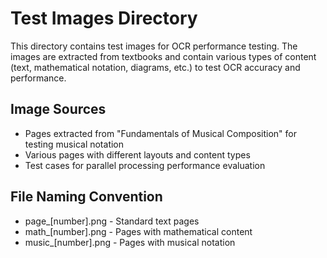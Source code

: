 # Test Images Directory

This directory contains test images for OCR performance testing. The images are extracted from textbooks and contain various types of content (text, mathematical notation, diagrams, etc.) to test OCR accuracy and performance.

## Image Sources
- Pages extracted from "Fundamentals of Musical Composition" for testing musical notation
- Various pages with different layouts and content types
- Test cases for parallel processing performance evaluation

## File Naming Convention
- page_[number].png - Standard text pages
- math_[number].png - Pages with mathematical content
- music_[number].png - Pages with musical notation